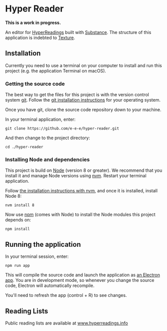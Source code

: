 # Hyper Reader

**This is a work in progress.**

An editor for [HyperReadings](https://github.com/sdockray/hyperreadings) built with [Substance](http://substance.io/).
The structure of this application is indebted to [Texture](https://github.com/substance/texture).

## Installation

Currently you need to use a terminal on your computer to install and run this project (e.g. the application Terminal on macOS).

### Getting the source code

The best way to get the files for this project is with the version control system [git](https://git-scm.com/).
Follow the [git installation instructions](https://git-scm.com/downloads) for your operating system.

Once you have git, clone the source code repository down to your machine.

In your terminal application, enter:

```
git clone https://github.com/e-e-e/hyper-reader.git
```

And then change to the project directory:

```
cd ./hyper-reader
```

### Installing Node and dependencies

This project is build on [Node](https://nodejs.org/en/) (version 8 or greater).
We recommend that you install it and manage Node versions using [nvm](https://github.com/creationix/nvm).
Restart your terminal application.

Follow [the installation instructions with nvm](https://github.com/creationix/nvm#installation), and once it is installed, install Node 8:

```
nvm install 8
```

Now use [npm](https://www.npmjs.com/) (comes with Node) to install the Node modules this project depends on:

```
npm install
```

## Running the application

In your terminal session, enter:

```
npm run app
```

This will compile the source code and launch the application as [an Electron app](https://electronjs.org/).
You are in development mode, so whenever you change the source code, Electron will automatically recompile.

You'll need to refresh the app (control + R) to see changes.

## Reading Lists

Public reading lists are available at www.hyperreadings.info
